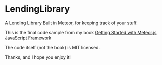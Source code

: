 LendingLibrary
==============

A Lending Library Built in Meteor, for keeping track of your stuff.

This is the final code sample from my book <a href="http://link.packtpub.com/kDEOeS"> Getting Started with Meteor.js JavaScript Framework</a>

The code itself (not the book) is MIT licensed. 

Thanks, and I hope you enjoy it!

